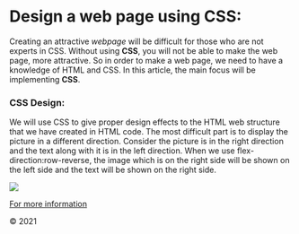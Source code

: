 # Design a web page using CSS:

Creating an attractive *webpage* will be difficult for those who are not experts in CSS. Without using **CSS**, you will not be able to make the web page, more attractive. So in order to make a web page, we need to have a knowledge of HTML and CSS. In this article, the main focus will be implementing **CSS**.

### CSS Design: 
We will use CSS to give proper design effects to the HTML web structure that we have created in HTML code. The most difficult part is to display the picture in a different direction. Consider the picture is in the right direction and the text along with it is in the left direction. When we use flex-direction:row-reverse, the image which is on the right side will be shown on the left side and the text will be shown on the right side.

![](https://i.morioh.com/6a6d43417b.png)

 [For more information](https://www.w3schools.com/css/default.asp)

      

  &copy; 2021

